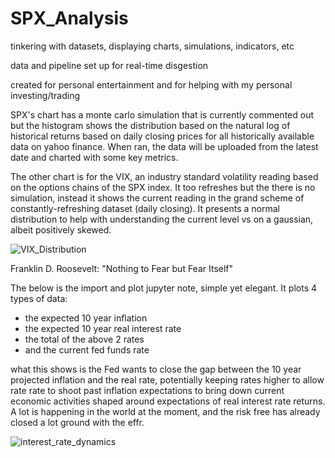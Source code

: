 # SPX_Analysis
 tinkering with datasets, displaying charts, simulations, indicators, etc

data and pipeline set up for real-time disgestion

created for personal entertainment and for helping with my personal investing/trading

SPX's chart has a monte carlo simulation that is currently commented out but the histogram shows the distribution based on the natural log of historical returns based on daily closing prices for all historically available data on yahoo finance. When ran, the data will be uploaded from the latest date and charted with some key metrics.

The other chart is for the VIX, an industry standard volatility reading based on the options chains of the SPX index. It too refreshes but the there is no simulation, instead it shows the current reading in the grand scheme of constantly-refreshing dataset (daily closing). It presents a normal distribution to help with understanding the current level vs on a gaussian, albeit positively skewed.

![VIX_Distribution](https://user-images.githubusercontent.com/7178449/235383039-05324519-150f-41ee-ac8b-cd5afb84b081.png)

 Franklin D. Roosevelt: "Nothing to Fear but Fear Itself"

The below is the import and plot jupyter note, simple yet elegant. It plots 4 types of data:
- the expected 10 year inflation
- the expected 10 year real interest rate
- the total of the above 2 rates
- and the current fed funds rate

what this shows is the Fed wants to close the gap between the 10 year projected inflation and the real rate, potentially keeping rates higher to allow rate rate to shoot past inflation expectations to bring down current economic activities shaped around expectations of real interest rate returns. A lot is happening in the world at the moment, and the risk free has already closed a lot ground with the effr.

![interest_rate_dynamics](https://github.com/johnluo92/SPX_Analysis/assets/7178449/f816576a-dcf6-43a9-a2ca-b0a5f01a69d2)
